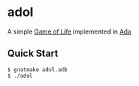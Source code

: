 # adol

A simple [Game of Life](https://en.wikipedia.org/wiki/Conway%27s_Game_of_Life) implemented in [Ada](https://ada-lang.io)

## Quick Start

```console
$ gnatmake adol.adb
$ ./adol
```
